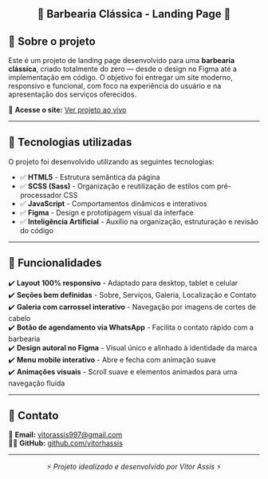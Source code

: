 # <h2 align="center">💈 Barbearia Clássica - Landing Page 💈</h2>

## 📌 Sobre o projeto  

Este é um projeto de landing page desenvolvido para uma **barbearia clássica**, criado totalmente do zero — desde o design no Figma até a implementação em código. O objetivo foi entregar um site moderno, responsivo e funcional, com foco na experiência do usuário e na apresentação dos serviços oferecidos.  

🔗 **Acesse o site:** [Ver projeto ao vivo](https://landing-page-barbearia2-khbbcugq5-vitorhassis-projects.vercel.app)  

---

## 🚀 Tecnologias utilizadas  

O projeto foi desenvolvido utilizando as seguintes tecnologias:  

- ✅ **HTML5** - Estrutura semântica da página  
- ✅ **SCSS (Sass)** - Organização e reutilização de estilos com pré-processador CSS  
- ✅ **JavaScript** - Comportamentos dinâmicos e interativos  
- ✅ **Figma** - Design e prototipagem visual da interface  
- ✅ **Inteligência Artificial** - Auxílio na organização, estruturação e revisão do código  

---

## 🎯 Funcionalidades  

✔️ **Layout 100% responsivo** - Adaptado para desktop, tablet e celular  
✔️ **Seções bem definidas** - Sobre, Serviços, Galeria, Localização e Contato  
✔️ **Galeria com carrossel interativo** - Navegação por imagens de cortes de cabelo  
✔️ **Botão de agendamento via WhatsApp** - Facilita o contato rápido com a barbearia  
✔️ **Design autoral no Figma** - Visual único e alinhado à identidade da marca  
✔️ **Menu mobile interativo** - Abre e fecha com animação suave  
✔️ **Animações visuais** - Scroll suave e elementos animados para uma navegação fluida  

---

## 📩 Contato  

📧 **Email:** [vitorassis997@gmail.com](mailto:vitorassis997@gmail.com)  
👨‍💻 **GitHub:** [github.com/vitorhassis](https://github.com/vitorhassis)  

---

<p align="center">⚡ <em>Projeto idealizado e desenvolvido por Vitor Assis</em> ⚡</p>
